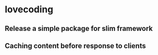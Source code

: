 # lovecoding

## Release a simple package for slim framework
## Caching content before response to clients
